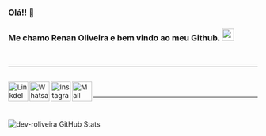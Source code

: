 ### Olá!! 👋

### Me chamo Renan Oliveira e bem vindo ao meu Github. <img src="https://github.com/TheDudeThatCode/TheDudeThatCode/blob/master/Assets/Earth.gif" width="24px">

<br>
<hr>
<br>
<a target="_blank" href="https://www.linkedin.com/in/renan--eduardo/">
  <img align="left" alt="LinkdeIN" width="40px" src="https://cdn.jsdelivr.net/npm/simple-icons@v3/icons/linkedin.svg" />
</a>
<a target="_blank" href="https://api.whatsapp.com/send?phone=5512988994536">
  <img align="left" alt="Whatsapp" width="40px" src="https://cdn.jsdelivr.net/npm/simple-icons@v3/icons/whatsapp.svg" />
</a>
<a target="_blank" href="https://www.instagram.com/renanloliveira/">
  <img align="left" alt="Instagram" width="40px" src="https://cdn.jsdelivr.net/npm/simple-icons@v3/icons/instagram.svg" />
</a>
<a target="_blank" href="mailto:renan.eduardolopes@outlook.com">
  <img align="left" alt="Mail" width="40px" src="https://cdn.jsdelivr.net/npm/simple-icons@v3/icons/gmail.svg" />
</a>
</div>

<br>
<hr>
<br>

![dev-roliveira GitHub Stats](https://github-readme-stats.vercel.app/api?username=dev-roliveira&show_icons=true)


<!--
**dev-roliveira/dev-roliveira** is a ✨ _special_ ✨ repository because its `README.md` (this file) appears on your GitHub profile.

Here are some ideas to get you started:

- 🔭 I’m currently working on ...
- 🌱 I’m currently learning ...
- 👯 I’m looking to collaborate on ...
- 🤔 I’m looking for help with ...
- 💬 Ask me about ...
- 📫 How to reach me: ...
- 😄 Pronouns: ...
- ⚡ Fun fact: ...
-->
